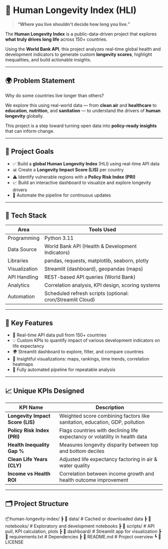 # 🧬 Human Longevity Index (HLI)

> **“Where you live shouldn't decide how long you live.”**

The **Human Longevity Index** is a public-data-driven project that explores **what truly drives long life** across 150+ countries.

Using the **World Bank API**, this project analyzes real-time global health and development indicators to generate custom **longevity scores**, highlight inequalities, and build actionable insights.

---

## 🌍 Problem Statement

Why do some countries live longer than others?

We explore this using real-world data — from **clean air** and **healthcare** to **education**, **nutrition**, and **sanitation** — to understand the drivers of **human longevity** globally.

This project is a step toward turning open data into **policy-ready insights** that can inform change.

---

## 🎯 Project Goals

- ✅ Build a **global Human Longevity Index** (HLI) using real-time API data
- 📊 Create a **Longevity Impact Score (LIS)** per country
- ⚠️ Identify vulnerable regions with a **Policy Risk Index (PRI)**
- 📈 Build an interactive dashboard to visualize and explore longevity drivers
- 🔁 Automate the pipeline for continuous updates

---

## 🧪 Tech Stack

| Area          | Tools Used                                                 |
| ------------- | ---------------------------------------------------------- |
| Programming   | Python 3.11                                                |
| Data Source   | World Bank API (Health & Development Indicators)           |
| Libraries     | pandas, requests, matplotlib, seaborn, plotly              |
| Visualization | Streamlit (dashboard), geopandas (maps)                    |
| API Handling  | REST-based API queries (World Bank)                        |
| Analytics     | Correlation analysis, KPI design, scoring systems          |
| Automation    | Scheduled refresh scripts (optional: cron/Streamlit Cloud) |

---

## 📌 Key Features

- 🔄 Real-time API data pull from 150+ countries
- 💡 Custom KPIs to quantify impact of various development indicators on life expectancy
- 🌍 Streamlit dashboard to explore, filter, and compare countries
- 🧠 Insightful visualizations: maps, rankings, time trends, correlation heatmaps
- 🔁 Fully automated pipeline for repeatable analysis

---

## 📈 Unique KPIs Designed

| KPI Name                         | Description                                                                 |
| -------------------------------- | --------------------------------------------------------------------------- |
| **Longevity Impact Score (LIS)** | Weighted score combining factors like sanitation, education, GDP, pollution |
| **Policy Risk Index (PRI)**      | Flags countries with declining life expectancy or volatility in health data |
| **Health Inequality Gap %**      | Measures longevity disparity between top and bottom deciles                 |
| **Clean Life Years (CLY)**       | Adjusted life expectancy factoring in air & water quality                   |
| **Income vs Health ROI**         | Correlation between income growth and health outcome improvement            |

---

## 🗂️ Project Structure

📦human-longevity-index/
┣ 📁 data/ # Cached or downloaded data
┣ 📁 notebooks/ # Exploratory and development notebooks
┣ 📁 scripts/ # API pull, KPI calculation, plots
┣ 📁 dashboard/ # Streamlit app for visualization
┣ 📄 requirements.txt # Dependencies
┣ 📄 README.md # Project overview
┗ 📄 LICENSE
